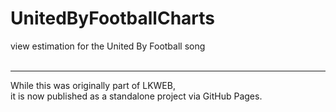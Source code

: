 # UnitedByFootballCharts
view estimation for the United By Football song<br/><br/>
<hr/>
While this was originally part of LKWEB,<br/>
it is now published as a standalone project via GitHub Pages.<br/>